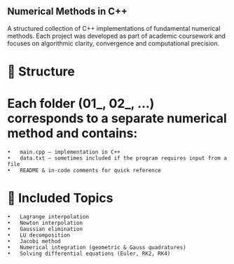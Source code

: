 ## Numerical Methods in C++

A structured collection of C++ implementations of fundamental numerical methods. 
Each project was developed as part of academic coursework and focuses on algorithmic clarity, convergence and computational precision.

# 📂 Structure

# Each folder (01_, 02_, …) corresponds to a separate numerical method and contains:
	•	main.cpp – implementation in C++
	•	data.txt – sometimes included if the program requires input from a file
	•	README & in-code comments for quick reference

# 🧮 Included Topics
	•	Lagrange interpolation
	•	Newton interpolation
	•	Gaussian elimination
	•	LU decomposition
	•	Jacobi method
	•	Numerical integration (geometric & Gauss quadratures)
	•	Solving differential equations (Euler, RK2, RK4)
